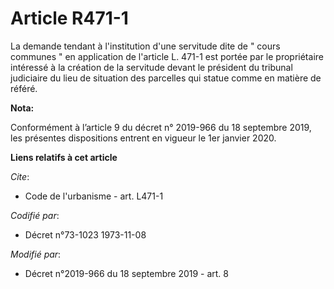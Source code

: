 # Article R471-1

La demande tendant à l'institution d'une servitude dite de " cours communes " en application de l'article L. 471-1 est portée
par le propriétaire intéressé à la création de la servitude devant le président du   tribunal judiciaire du lieu de situation
des parcelles qui statue comme en matière de référé.

**Nota:**

Conformément à l’article 9 du décret n° 2019-966 du 18 septembre 2019, les présentes dispositions entrent en vigueur le 1er
janvier 2020.

**Liens relatifs à cet article**

_Cite_:

  - Code de l'urbanisme - art. L471-1

_Codifié par_:

  - Décret n°73-1023 1973-11-08

_Modifié par_:

  - Décret n°2019-966 du 18 septembre 2019 - art. 8
